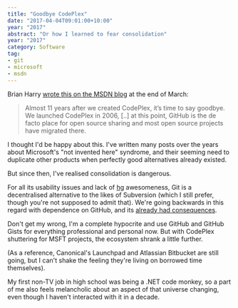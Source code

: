 ```yaml
---
title: "Goodbye CodePlex"
date: "2017-04-04T09:01:00+10:00"
year: "2017"
abstract: "Or how I learned to fear consolidation"
year: "2017"
category: Software
tag: 
- git
- microsoft
- msdn
---
```

Brian Harry [wrote this on the MSDN blog] at the end of March:

> Almost 11 years after we created CodePlex, it’s time to say goodbye.  We launched CodePlex in 2006, [..] at this point, GitHub is the de facto place for open source sharing and most open source projects have migrated there.

I thought I'd be happy about this. I've written many posts over the years about Microsoft's "not invented here" syndrome, and their seeming need to duplicate other products when perfectly good alternatives already existed.

But since then, I've realised consolidation is dangerous.

For all its usability issues and lack of [hg] awesomeness, Git is a decentralised alternative to the likes of Subversion (which I still prefer, though you're not supposed to admit that). We're going backwards in this regard with dependence on GitHub, and its [already had consequences].

Don't get my wrong, I'm a complete hypocrite and use GitHub and GitHub Gists for everything professional and personal now. But with CodePlex shuttering for MSFT projects, the ecosystem shrank a little further.

(As a reference, Canonical's Launchpad and Atlassian Bitbucket are still going, but I can't shake the feeling they're living on borrowed time themselves).

My first non-TV job in high school was being a .NET code monkey, so a part of me also feels melancholic about an aspect of that universe changing, even though I haven't interacted with it in a decade.

[hg]: https://www.mercurial-scm.org
[wrote this on the MSDN blog]: https://blogs.msdn.microsoft.com/bharry/2017/03/31/shutting-down-codeplex/
[already had consequences]: https://rubenerd.com/the-great-github-outage-of-2016/

